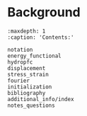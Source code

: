 # Background

```{toctree}
:maxdepth: 1
:caption: 'Contents:'

notation
energy_functional
hydropfc
displacement
stress_strain
fourier
initialization
bibliography
additional_info/index
notes_questions
```

